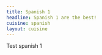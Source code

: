 ```yaml
---
title: Spanish 1
headline: Spanish 1 are the best!
cuisine: spanish
layout: cuisine
---
```


Test spanish 1